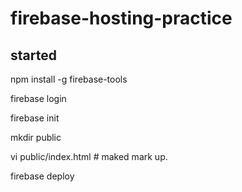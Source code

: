 # firebase-hosting-practice

## started
npm install -g firebase-tools  
  
firebase login  
  
firebase init  
  
mkdir public
  
vi public/index.html # maked mark up.  
  
firebase deploy
